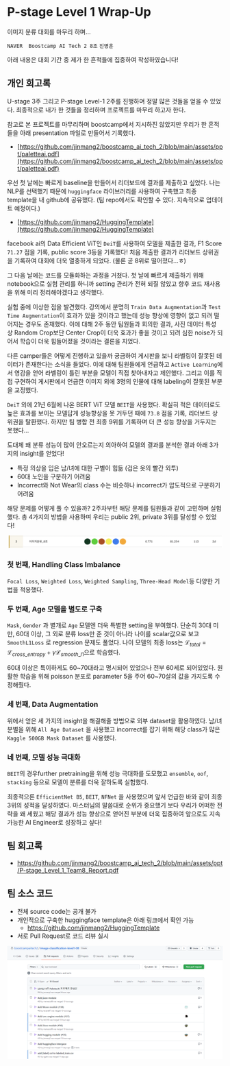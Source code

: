 # P-stage Level 1 Wrap-Up

이미지 분류 대회를 마무리 하며...

`NAVER  Boostcamp AI Tech 2 8조` `진명훈`

아래 내용은 대회 기간 중 제가 한 흔적들에 집중하여 작성하였습니다!

## 개인 회고록

U-stage 3주 그리고 P-stage Level-1 2주를 진행하며 정말 많은 것들을 얻을 수 있었다. 최종적으로 내가 한 것들을 정리하며 프로젝트를 마무리 하고자 한다.

참고로 본 프로젝트를 마무리하며 boostcamp에서 지시하진 않았지만 우리가 한 흔적들을 아래 presentation 파일로 만들어서 기록했다.

- [https://github.com/jinmang2/boostcamp_ai_tech_2/blob/main/assets/ppt/paletteai.pdf](https://github.com/jinmang2/boostcamp_ai_tech_2/blob/main/assets/ppt/paletteai.pdf)

우선 첫 날에는 빠르게 baseline을 만들어서 리더보드에 결과를 제출하고 싶었다. 나는 NLP를 선택했기 때문에 `huggingface` 라이브러리를 사용하여 구축했고 최종 template을 내 github에 공유했다. (팀 repo에서도 확인할 수 있다. 지속적으로 업데이트 예정이다.)

- [https://github.com/jinmang2/HuggingTemplate](https://github.com/jinmang2/HuggingTemplate)

facebook ai의 Data Efficient ViT인 `DeiT`를 사용하여 모델을 제출한 결과, F1 Score `71.27` 점을 기록, public score 3등을 기록했다! 처음 제출한 결과가 리더보드 상위권을 기록하여 대회에 더욱 열중하게 되었다. (물론 곧 8위로 떨어졌다...ㅎ)

그 다음 날에는 코드를 모듈화하는 과정을 거쳤다. 첫 날에 빠르게 제출하기 위해 notebook으로 실험 관리를 하니까 setting 관리가 전혀 되질 않았고 향후 코드 재사용을 위해 미리 정리해야겠다고 생각했다.

실험 중에 이상한 점을 발견했다. 강의에서 분명히 `Train Data Augmentation`과 `Test Time Augmentation`이 효과가 있을 것이라고 했는데 성능 향상에 영향이 없고 되려 떨어지는 경우도 존재했다. 이에 대해 2주 동안 팀원들과 회의한 결과, 사진 데이터 특성 상 Random Crop보단 Center Crop이 더욱 효과가 좋을 것이고 되려 심한 noise가 되어서 학습이 더욱 힘들어졌을 것이라는 결론을 지었다.

다른 camper들은 어떻게 진행하고 있을까 궁금하여 게시판을 보니 라벨링이 잘못된 데이터가 존재한다는 소식을 들었다. 이에 대해 팀원들에게 언급하고 `Active Learning`에서 영감을 얻어 라벨링이 틀린 부분을 모델이 직접 찾아내자고 제안했다. 그리고 이를 직접 구현하여 게시판에서 언급한 이미지 외에 3명의 인물에 대해 labeling이 잘못된 부분을 교정했다.

`DeiT` 외에 21년 6월에 나온 BERT ViT 모델 `BEIT`을 사용했다. 확실히 적은 데이터로도 높은 효과를 보이는 모델답게 성능향상을 못 거두던 때에 `73.8` 점을 기록, 리더보드 상위권을 탈환했다. 하지만 팀 병합 전 최종 9위를 기록하며 더 큰 성능 향상을 거두지는 못했다...

도대체 왜 분류 성능이 많이 안오르는지 의아하여 모델의 결과를 분석한 결과 아래 3가지의 insight를 얻었다!

- 특정 의상을 입은 남/녀에 대한 구별이 힘듦 (검은 옷의 빨간 외투)
- 60대 노인을 구분하기 어려움
- Incorrect와 Not Wear의 class 수는 비슷하나 incorrect가 압도적으로 구분하기 어려움

해당 문제를 어떻게 풀 수 있을까? 2주차부턴 해당 문제를 팀원들과 같이 고민하며 실험했다. 총 4가지의 방법을 사용하며 우리는 public 2위, private 3위를 달성할 수 있었다!

![img](../../../assets/img/p-stage/imgcls_wrapup_02.PNG)

### 첫 번째, Handling Class Imbalance

`Focal Loss`, `Weighted Loss`, `Weighted Sampling`, `Three-Head Model`등 다양한 기법을 적용했다.

### 두 번째, Age 모델을 별도로 구축

 `Mask`, `Gender` 과 별개로 `Age` 모델엔 더욱 특별한 setting을 부여했다. 단순히 30대 미만, 60대 이상, 그 외로 분류 loss만 준 것이 아니라 나이를 scalar값으로 보고 `SmoothL1Loss` 로 regression 문제도 풀었다. 나이 모델의 최종 loss는 $\mathcal{L}_{total}=\mathcal{L}_{cross\_entropy}+\gamma \mathcal{L}_{smooth\_l1}$으로 학습했다.

60대 이상은 특이하게도 60~70대라고 명시되어 있었으나 전부 60세로 되어있었다. 원활한 학습을 위해 poisson 분포로 parameter 5을 주어 60~70살의 값을 가지도록 수정해줬다.

### 세 번째, Data Augmentation

위에서 얻은 세 가지의 insight을 해결해줄 방법으로 외부 dataset을 활용하였다. 남/녀 분별을 위해 `All Age Dataset` 을 사용했고 incorrect를 잡기 위해 해당 class가 많은 `Kaggle 500GB Mask Dataset` 를 사용했다.

### 네 번째, 모델 성능 극대화

`BEIT`의 경우further pretraining을 위해 성능 극대화를 도모했고 `ensemble`, `oof`, `stacking` 등으로 모델이 분류를 더욱 잘하도록 실험했다.

최종적으론 `EfficientNet B5`, `BEIT`, `NFNet` 을 사용했으며 앞서 언급한 바와 같이 최종 3위의 성적을 달성하였다. 마스터님의 말씀대로 순위가 중요했기 보다 우리가 어떠한 전략을 왜 세웠고 해당 결과가 성능 향상으로 얻어진 부분에 더욱 집중하여 앞으로도 지속 가능한 AI Engineer로 성장하고 싶다!



## 팀 회고록
- https://github.com/jinmang2/boostcamp_ai_tech_2/blob/main/assets/ppt/P-stage_Level_1_Team8_Report.pdf

## 팀 소스 코드
- 전체 source code는 공개 불가
- 개인적으로 구축한 huggingface template은 아래 링크에서 확인 가능
    - https://github.com/jinmang2/HuggingTemplate
- 서로 Pull Request로 코드 리뷰 실시

![img](../../../assets/img/p-stage/imgcls_wrapup_01.PNG)
